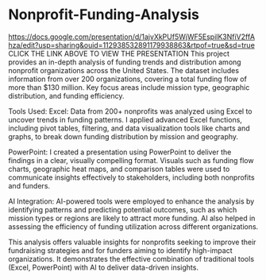 # Nonprofit-Funding-Analysis
https://docs.google.com/presentation/d/1ajvXkPUf5WjWF5EspilK3NfiV2ffAhza/edit?usp=sharing&ouid=112938532891179938863&rtpof=true&sd=true
CLICK THE LINK ABOVE TO VIEW THE PRESENTATION
This project provides an in-depth analysis of funding trends and distribution among nonprofit organizations across the United States. The dataset includes information from over 200 organizations, covering a total funding flow of more than $130 million. Key focus areas include mission type, geographic distribution, and funding efficiency.

Tools Used:
Excel: Data from 200+ nonprofits was analyzed using Excel to uncover trends in funding patterns. I applied advanced Excel functions, including pivot tables, filtering, and data visualization tools like charts and graphs, to break down funding distribution by mission and geography.

PowerPoint: I created a presentation using PowerPoint to deliver the findings in a clear, visually compelling format. Visuals such as funding flow charts, geographic heat maps, and comparison tables were used to communicate insights effectively to stakeholders, including both nonprofits and funders.

AI Integration: AI-powered tools were employed to enhance the analysis by identifying patterns and predicting potential outcomes, such as which mission types or regions are likely to attract more funding. AI also helped in assessing the efficiency of funding utilization across different organizations.

This analysis offers valuable insights for nonprofits seeking to improve their fundraising strategies and for funders aiming to identify high-impact organizations. It demonstrates the effective combination of traditional tools (Excel, PowerPoint) with AI to deliver data-driven insights.

